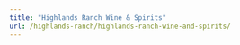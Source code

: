 ```yaml
---
title: "Highlands Ranch Wine & Spirits"
url: /highlands-ranch/highlands-ranch-wine-and-spirits/
---
```

